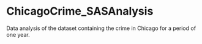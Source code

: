 # ChicagoCrime_SASAnalysis
Data analysis of the dataset containing the crime in Chicago for a period of one year.
